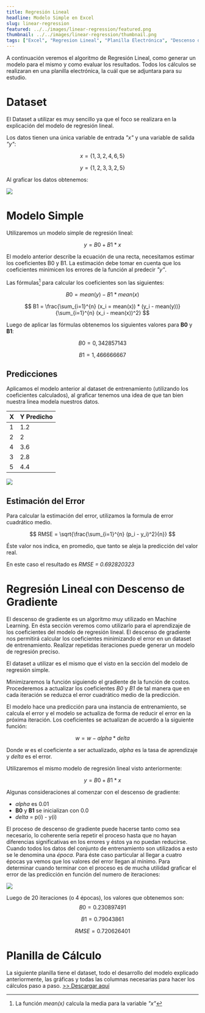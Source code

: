 ```yaml
---
title: Regresión Lineal
headline: Modelo Simple en Excel 
slug: linear-regression
featured: ../../images/linear-regression/featured.png
thumbnail: ../../images/linear-regression/thumbnail.png
tags: ["Excel", "Regresion Lineal", "Planilla Electrónica", "Descenso de Gradiente"]
---
```


A continuación veremos el algoritmo de Regresión Lineal, como generar un modelo para
el mismo y como evaluar los resultados. Todos los cálculos se realizaran en una 
planilla electrónica, la cuál que se adjuntara para su estudio.

# Dataset
El Dataset a utilizar es muy sencillo ya que el foco se realizara en la explicación del
modelo de regresión lineal.

Los datos tienen una única variable de entrada _"x"_ y una variable de salida _"y"_:

$$
x = \{1,3,2,4,6,5\}
$$

$$
y = \{1,2,3,3,2,5\}
$$

Al graficar los datos obtenemos: 

![](../images/linear-regression/dataset.png)

# Modelo Simple
Utilizaremos un modelo simple de regresión lineal:

$$
y = B0 + B1 * x 
$$

El modelo anterior describe la ecuación de una recta, necesitamos estimar los
coeficientes B0 y B1. La estimación debe tomar en cuenta que los coeficientes
minimicen los errores de la función al predecir _"y"_.

Las fórmulas[^1] para calcular los coeficientes son las siguientes:
[^1]: La función _mean(x)_ calcula la media para la variable _"x"_

$$
B0 = mean(y) - B1 * mean(x)
$$

$$
B1 = \frac{\sum_{i=1}^{n} (x_i = mean(x)) * (y_i - mean(y))}{\sum_{i=1}^{n} (x_i - mean(x))^2}
$$

Luego de aplicar las fórmulas obtenemos los siguientes valores para __B0__ y __B1__:

$$
B0 = 0,342857143
$$

$$
B1 = 1,466666667
$$

## Predicciones
Aplicamos el modelo anterior al dataset de entrenamiento (utilizando los coeficientes
calculados), al graficar tenemos una idea de que tan bien nuestra linea modela nuestros
datos.

| X   | Y Predicho |
| --- | ---------- |
| 1   | 1.2        |
| 2   | 2          |
| 4   | 3.6        |
| 3   | 2.8        |
| 5   | 4.4        |


![](../images/linear-regression/dataset-linea.png)

## Estimación del Error
Para calcular la estimación del error, utilizamos la formula de error cuadrático medio.

$$
RMSE = \sqrt{\frac{\sum_{i=1}^{n} (p_i - y_i)^2}{n}}
$$

Éste valor nos indica, en promedio, que tanto se aleja la predicción del valor real.

En este caso el resultado es _RMSE = 0.692820323_

# Regresión Lineal con Descenso de Gradiente
El descenso de gradiente es un algoritmo muy utilizado en Machine Learning. En ésta
sección veremos como utilizarlo para el aprendizaje de los coeficientes del modelo
de regresión lineal. El descenso de gradiente nos permitirá calcular los coeficientes
minimizando el error en un dataset de entrenamiento. Realizar repetidas iteraciones
puede generar un modelo de regresión preciso.

El dataset a utilizar es el mismo que el visto en la sección del modelo de regresión
simple.

Minimizaremos la función siguiendo el gradiente de la función de costos. Procederemos
a actualizar los coeficientes _B0_ y _B1_ de tal manera que en cada iteración se reduzca
el error cuadrático medio de la predicción.

El modelo hace una predicción para una instancia de entrenamiento, se calcula el error
y el modelo se actualiza de forma de reducir el error en la próxima iteración.
Los coeficientes se actualizan de acuerdo a la siguiente función:

$$
w = w - alpha * delta
$$
    
Donde _w_ es el coeficiente a ser actualizado, _alpha_ es la tasa de aprendizaje y
_delta_ es el error.

Utilizaremos el mismo modelo de regresión lineal visto anteriormente:

$$
y = B0 + B1 * x 
$$

Algunas consideraciones al comenzar con el descenso de gradiente:
  * _alpha_ es 0.01
  * __B0__ y __B1__ se inicializan con 0.0
  * _delta_ = p(i) - y(i)

El proceso de descenso de gradiente puede hacerse tanto como sea necesario, lo
coherente seria repetir el proceso hasta que no hayan diferencias significativas en los
errores y éstos ya no puedan reducirse. Cuando todos los datos del conjunto de
entrenamiento son utilizados a esto se le denomina una _época_. Para éste caso
particular al llegar a cuatro épocas ya vemos que los valores del error llegan al
mínimo. Para determinar cuando terminar con el proceso es de mucha utilidad graficar
el error de las predicción en función del numero de iteraciones:

![](../images/linear-regression/error.png)

Luego de 20 iteraciones (o 4 épocas), los valores que obtenemos son:
$$
B0 = 0.230897491
$$

$$
B1 = 0.79043861
$$

$$
RMSE = 0.720626401
$$

# Planilla de Cálculo
La siguiente planilla tiene el dataset, todo el desarrollo del modelo explicado
anteriormente, las gráficas y todas las columnas necesarias para hacer los cálculos
paso a paso. [>> Descargar aquí](linear_regression.xlsx)
